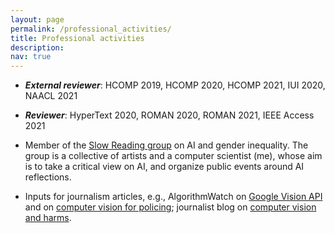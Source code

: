 ```yaml
---
layout: page
permalink: /professional_activities/
title: Professional activities
description: 
nav: true
---
```


- ***External reviewer***: HCOMP 2019, HCOMP 2020, HCOMP 2021, IUI 2020, NAACL 2021

- ***Reviewer***: HyperText 2020, ROMAN 2020, ROMAN 2021, IEEE Access 2021

- Member of the <a href="https://v2.nl/events/slow-reading-group-by-fellow-renee-turner">Slow Reading group</a> on AI and gender inequality. The group is a collective of artists and a computer scientist (me), whose aim is to take a critical view on AI, and organize public events around AI reflections.

- Inputs for journalism articles, e.g., AlgorithmWatch on <a href="https://algorithmwatch.org/en/google-vision-racism/">Google Vision API</a> and on <a href="https://algorithmwatch.org/en/computer-vision-police-discrimination/">computer vision for policing</a>; journalist blog on <a href="https://rellenvantie.com/2020/12/15/instagram-algoritmes-en-complotten/">computer vision and harms</a>.

